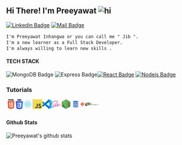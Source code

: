 ## Hi There! I'm Preeyawat <img src="https://user-images.githubusercontent.com/1303154/88677602-1635ba80-d120-11ea-84d8-d263ba5fc3c0.gif" width="28px" height="28px" alt="hi">



 [![Linkedin Badge](https://img.shields.io/badge/-preeyawat-0e76a8?style=flat&labelColor=0e76a8&logo=linkedin&logoColor=white)](https://www.linkedin.com/in/preeyawat-inh/) [![Mail Badge](https://img.shields.io/badge/-preeyawat.inh-c0392b?style=flat&labelColor=c0392b&logo=gmail&logoColor=white)](mailto:preeyawat.inh@gmail.com) 


    I'm Preeyawat Inhangwa or you can call me " Jib ". 
    I'm a new learner as a Full Stack Developer.
    I'm always willing to learn new skills .





#### TECH STACK

<!-- TODO: Make technologies links takes you to repositories -->

![MongoDB Badge](https://img.shields.io/badge/-MongoDB-4EA94B?style=for-the-badge&labelColor=black&logo=MongoDBlogo=mongodb&logoColor=white) ![Express Badge](https://img.shields.io/badge/Express.js-404D59?style=for-the-badge&labelColor=black&logo=express&logoColor=61DBFB)[![React Badge](https://img.shields.io/badge/-React-61DBFB?style=for-the-badge&labelColor=black&logo=react&logoColor=61DBFB)](#) [![Nodejs Badge](https://img.shields.io/badge/-Nodejs-3C873A?style=for-the-badge&labelColor=black&logo=node.js&logoColor=3C873A)](#)

### Tutorials
<img align="left" alt="HTML5" width="26px" src="https://raw.githubusercontent.com/github/explore/80688e429a7d4ef2fca1e82350fe8e3517d3494d/topics/html/html.png" /><img align="left" alt="CSS" width="19px" src="./img/CSS.png" />
<img align="left" alt="React" width="26px" src="https://raw.githubusercontent.com/github/explore/80688e429a7d4ef2fca1e82350fe8e3517d3494d/topics/react/react.png" /><img align="left" alt="JavaScript" width="26px" src="https://raw.githubusercontent.com/github/explore/80688e429a7d4ef2fca1e82350fe8e3517d3494d/topics/javascript/javascript.png" /><img align="left" alt="Visual Studio Code" width="26px" src="https://raw.githubusercontent.com/github/explore/80688e429a7d4ef2fca1e82350fe8e3517d3494d/topics/visual-studio-code/visual-studio-code.png" />

<img align="left" alt="Sass" width="26px" src="https://raw.githubusercontent.com/github/explore/80688e429a7d4ef2fca1e82350fe8e3517d3494d/topics/sass/sass.png" />

<img align="left" alt="Node.js" width="26px" src="https://raw.githubusercontent.com/github/explore/80688e429a7d4ef2fca1e82350fe8e3517d3494d/topics/nodejs/nodejs.png" />





<img align="left" alt="SQL" width="26px" src="https://raw.githubusercontent.com/github/explore/80688e429a7d4ef2fca1e82350fe8e3517d3494d/topics/sql/sql.png" />



<img align="left" alt="Git" width="26px" src="https://raw.githubusercontent.com/github/explore/80688e429a7d4ef2fca1e82350fe8e3517d3494d/topics/git/git.png" />

<img align="left" alt="MongoDB" width="26px" src="https://raw.githubusercontent.com/github/explore/80688e429a7d4ef2fca1e82350fe8e3517d3494d/topics/mongodb/mongodb.png" />

<br />
<br />


#### Github Stats

![Preeyawat's github stats](https://github-readme-stats.vercel.app/api?username=Jibpreeya&count_private=true&theme=radical&show_icons=true)




